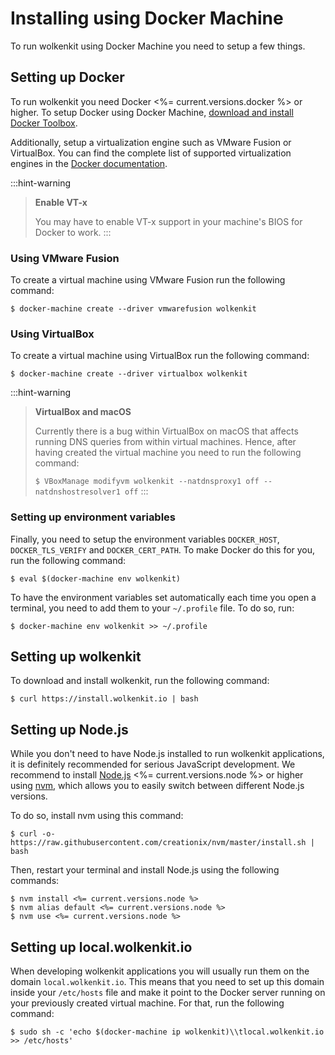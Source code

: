 # Installing using Docker Machine

To run wolkenkit using Docker Machine you need to setup a few things.

## Setting up Docker

To run wolkenkit you need Docker <%= current.versions.docker %> or higher. To setup Docker using Docker Machine, [download and install Docker Toolbox](https://www.docker.com/products/docker-toolbox).

Additionally, setup a virtualization engine such as VMware Fusion or VirtualBox. You can find the complete list of supported virtualization engines in the [Docker documentation](https://docs.docker.com/machine/drivers/).

:::hint-warning
> **Enable VT-x**
>
> You may have to enable VT-x support in your machine's BIOS for Docker to work.
:::

### Using VMware Fusion

To create a virtual machine using VMware Fusion run the following command:

```shell
$ docker-machine create --driver vmwarefusion wolkenkit
```

### Using VirtualBox

To create a virtual machine using VirtualBox run the following command:

```shell
$ docker-machine create --driver virtualbox wolkenkit
```

:::hint-warning
> **VirtualBox and macOS**
>
> Currently there is a bug within VirtualBox on macOS that affects running DNS queries from within virtual machines. Hence, after having created the virtual machine you need to run the following command:
>
> `$ VBoxManage modifyvm wolkenkit --natdnsproxy1 off --natdnshostresolver1 off`
:::

### Setting up environment variables

Finally, you need to setup the environment variables `DOCKER_HOST`, `DOCKER_TLS_VERIFY` and `DOCKER_CERT_PATH`. To make Docker do this for you, run the following command:

```shell
$ eval $(docker-machine env wolkenkit)
```

To have the environment variables set automatically each time you open a terminal, you need to add them to your `~/.profile` file. To do so, run:

```shell
$ docker-machine env wolkenkit >> ~/.profile
```

## Setting up wolkenkit

To download and install wolkenkit, run the following command:

```shell
$ curl https://install.wolkenkit.io | bash
```

## Setting up Node.js

While you don't need to have Node.js installed to run wolkenkit applications, it is definitely recommended for serious JavaScript development. We recommend to install [Node.js](https://nodejs.org/) <%= current.versions.node %> or higher using [nvm](https://github.com/creationix/nvm), which allows you to easily switch between different Node.js versions.

To do so, install nvm using this command:

```shell
$ curl -o- https://raw.githubusercontent.com/creationix/nvm/master/install.sh | bash
```

Then, restart your terminal and install Node.js using the following commands:

```shell
$ nvm install <%= current.versions.node %>
$ nvm alias default <%= current.versions.node %>
$ nvm use <%= current.versions.node %>
```

## Setting up local.wolkenkit.io

When developing wolkenkit applications you will usually run them on the domain `local.wolkenkit.io`. This means that you need to set up this domain inside your `/etc/hosts` file and make it point to the Docker server running on your previously created virtual machine. For that, run the following command:

```shell
$ sudo sh -c 'echo $(docker-machine ip wolkenkit)\\tlocal.wolkenkit.io >> /etc/hosts'
```
